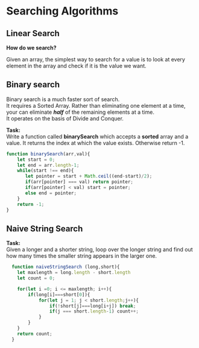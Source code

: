 # Searching Algorithms

## Linear Search

**How do we search?**

Given an array, the simplest way to search for a value is to look at every element in the array and check if it is the value we want.

## Binary search

Binary search is a much faster sort of search.</br>
It requires a Sorted Array. Rather than eliminating one element at a time, your can eliminate ***half*** of the remaining elements at a time. </br>
It operates on the basis of Divide and Conquer.

**Task:**</br>
Write a function called **binarySearch** which accepts a **sorted** array and a value. It returns the index at which the value exists. Otherwise return -1.

```js
function binarySearch(arr,val){
    let start = 0;
    let end = arr.length-1;
    while(start !== end){
       let pointer = start + Math.ceil((end-start)/2);
       if(arr[pointer] === val) return pointer;
       if(arr[pointer] < val) start = pointer;
       else end = pointer;
    }
    return -1;
}
```

## Naive String Search

**Task:**</br>
Given a longer and a shorter string, loop over the longer string and find out how many times the smaller string appears in the larger one.

```js
  function naiveStringSearch (long,short){
    let maxlength = long.length - short.length
    let count = 0;

    for(let i =0; i <= maxlength; i++){
        if(long[i]===short[0]){
            for(let j = 1; j < short.length;j++){
                if(!short[j]===long[i+j]) break;
                if(j === short.length-1) count++;
            }
        }
    }
    return count;
  }
  ```
